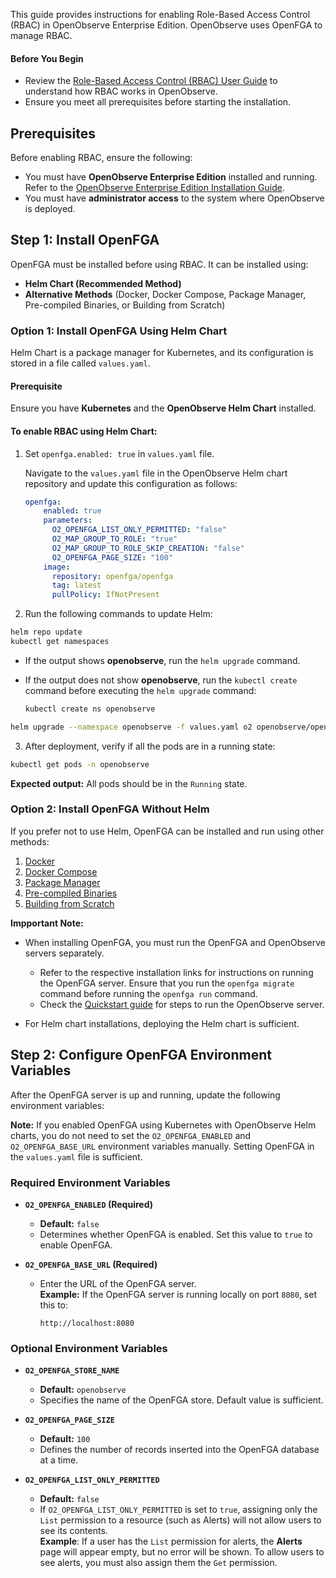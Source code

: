 This guide provides instructions for enabling Role-Based Access Control (RBAC) in OpenObserve Enterprise Edition. OpenObserve uses OpenFGA to manage RBAC.

#### Before You Begin

- Review the [Role-Based Access Control (RBAC) User Guide](role-based-access-control.md) to understand how RBAC works in OpenObserve.
- Ensure you meet all prerequisites before starting the installation.

## Prerequisites

Before enabling RBAC, ensure the following:

- You must have **OpenObserve Enterprise Edition** installed and running. Refer to the [OpenObserve Enterprise Edition Installation Guide](openObserve-enterprise-edition-installation-guide.md).
- You must have **administrator access** to the system where OpenObserve is deployed.

## Step 1: Install OpenFGA

OpenFGA must be installed before using RBAC. It can be installed using:

- **Helm Chart (Recommended Method)**
- **Alternative Methods** (Docker, Docker Compose, Package Manager, Pre-compiled Binaries, or Building from Scratch)

### Option 1: Install OpenFGA Using Helm Chart

Helm Chart is a package manager for Kubernetes, and its configuration is stored in a file called `values.yaml`.

#### Prerequisite

Ensure you have **Kubernetes** and the **OpenObserve Helm Chart** installed.

#### To enable RBAC using Helm Chart:

1. Set `openfga.enabled: true` in `values.yaml` file.

   Navigate to the `values.yaml` file in the OpenObserve Helm chart repository and update this configuration as follows:

   ```yaml
   openfga:
       enabled: true
       parameters:
         O2_OPENFGA_LIST_ONLY_PERMITTED: "false"
         O2_MAP_GROUP_TO_ROLE: "true"
         O2_MAP_GROUP_TO_ROLE_SKIP_CREATION: "false"
         O2_OPENFGA_PAGE_SIZE: "100"
       image:
         repository: openfga/openfga
         tag: latest
         pullPolicy: IfNotPresent
    ```
2. Run the following commands to update Helm:

```sh
helm repo update
kubectl get namespaces
```
- If the output shows **openobserve**, run the `helm upgrade` command.

- If the output does not show **openobserve**, run the `kubectl create` command before executing the `helm upgrade` command: 
    ```sh 
    kubectl create ns openobserve
    ```
```sh
helm upgrade --namespace openobserve -f values.yaml o2 openobserve/openobserve
```

3. After deployment, verify if all the pods are in a running state:

```sh
kubectl get pods -n openobserve
```
**Expected output:** All pods should be in the `Running` state.


### Option 2: Install OpenFGA Without Helm

If you prefer not to use Helm, OpenFGA can be installed and run using other methods:

1. [Docker](https://openfga.dev/docs/getting-started/setup-openfga/docker)
2. [Docker Compose](https://github.com/openfga/openfga?tab=readme-ov-file#docker-compose)  
3. [Package Manager](https://github.com/openfga/openfga?tab=readme-ov-file#package-managers)
4. [Pre-compiled Binaries](https://github.com/openfga/openfga?tab=readme-ov-file#pre-compiled-binaries)
5. [Building from Scratch](https://github.com/openfga/openfga?tab=readme-ov-file#building-from-source)

**Impportant Note:** 
- When installing OpenFGA, you must run the OpenFGA and OpenObserve servers separately.

    - Refer to the respective installation links for instructions on running the OpenFGA server. Ensure that you run the `openfga migrate` command before running the `openfga run` command.
    - Check the [Quickstart guide](https://openobserve.ai/docs/quickstart/#openobserve-cloud) for steps to run the OpenObserve server.

- For Helm chart installations, deploying the Helm chart is sufficient.

## Step 2: Configure OpenFGA Environment Variables

After the OpenFGA server is up and running, update the following environment variables:

**Note:** If you enabled OpenFGA using Kubernetes with OpenObserve Helm charts, you do not need to set the `O2_OPENFGA_ENABLED` and `O2_OPENFGA_BASE_URL` environment variables manually. Setting OpenFGA in the `values.yaml` file is sufficient.

### Required Environment Variables

- **`O2_OPENFGA_ENABLED` (Required)**
  - **Default:** `false`
  - Determines whether OpenFGA is enabled. Set this value to `true` to enable OpenFGA.

- **`O2_OPENFGA_BASE_URL` (Required)**
  - Enter the URL of the OpenFGA server.  
    **Example:** If the OpenFGA server is running locally on port `8080`, set this to:
    ```
    http://localhost:8080
    ```

### Optional Environment Variables

- **`O2_OPENFGA_STORE_NAME`**
  - **Default:** `openobserve`
  - Specifies the name of the OpenFGA store. Default value is sufficient.

- **`O2_OPENFGA_PAGE_SIZE`**
  - **Default:** `100`
  - Defines the number of records inserted into the OpenFGA database at a time.

- **`O2_OPENFGA_LIST_ONLY_PERMITTED`**
  - **Default:** `false`
  - If `O2_OPENFGA_LIST_ONLY_PERMITTED` is set to `true`, assigning only the `List` permission to a resource (such as Alerts) will not allow users to see its contents.  
    **Example**: If a user has the `List` permission for alerts, the **Alerts** page will appear empty, but no error will be shown. To allow users to see alerts, you must also assign them the `Get` permission.


